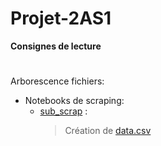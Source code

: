 # Projet-2AS1
**Consignes de lecture**
#
Arborescence fichiers:<br>
- Notebooks de scraping:
    - [sub_scrap](sub_scrap.ipynb) : 
        > Création de [data.csv](data.csv)
